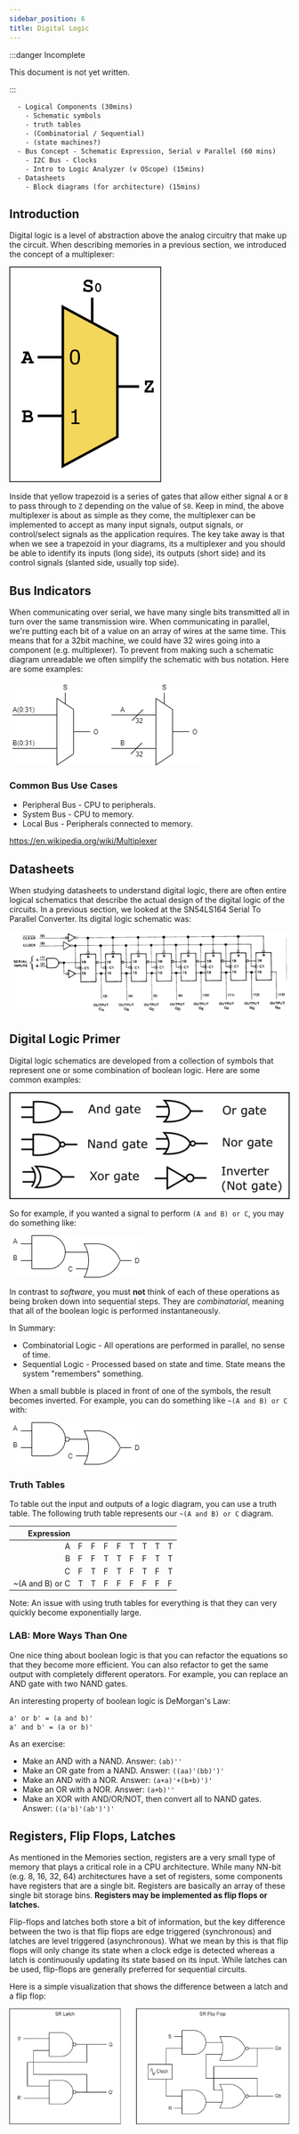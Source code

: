 ```yaml
---
sidebar_position: 6
title: Digital Logic
---
```


:::danger Incomplete

This document is not yet written.

:::

```text
  - Logical Components (30mins)
    - Schematic symbols
    - truth tables
    - (Combinatorial / Sequential)
    - (state machines?)
  - Bus Concept - Schematic Expression, Serial v Parallel (60 mins)
    - I2C Bus - Clocks
    - Intro to Logic Analyzer (v OScope) (15mins)
  - Datasheets
    - Block diagrams (for architecture) (15mins)
```

## Introduction

Digital logic is a level of abstraction above the analog circuitry that make up the circuit. When describing memories in a previous section, we introduced the concept of a multiplexer:

![multiplexer symbol](./DigitalLogic/multiplexer.png)

Inside that yellow trapezoid is a series of gates that allow either signal `A` or `B` to pass through to `Z` depending on the value of `S0`. Keep in mind, the above multiplexer is about as simple as they come, the multiplexer can be implemented to accept as many input signals, output signals, or control/select signals as the application requires. The key take away is that when we see a trapezoid in your diagrams, its a multiplexer and you should be able to identify its inputs (long side), its outputs (short side) and its control signals (slanted side, usually top side).

## Bus Indicators

When communicating over serial, we have many single bits transmitted all in turn over the same transmission wire. When communicating in parallel, we're putting each bit of a value on an array of wires at the same time. This means that for a 32bit machine, we could have 32 wires going into a component (e.g. multiplexer). To prevent from making such a schematic diagram unreadable we often simplify the schematic with bus notation. Here are some examples:

![bus notation](./DigitalLogic/busnotation.png)

<!-- TODO: Discuss uses of a bus. -->

### Common Bus Use Cases

- Peripheral Bus - CPU to peripherals.
- System Bus - CPU to memory.
- Local Bus - Peripherals connected to memory.

<!-- TODO: As an exercise, identify some of the buses on a board from visual inspection. -->

https://en.wikipedia.org/wiki/Multiplexer

## Datasheets

When studying datasheets to understand digital logic, there are often entire logical schematics that describe the actual design of the digital logic of the circuits. In a previous section, we looked at the SN54LS164 Serial To Parallel Converter. Its digital logic schematic was:

![picture of logic schematic for sn54ls164](./DigitalLogic/sn54ls164-digital-logic-horiz.png)

## Digital Logic Primer

Digital logic schematics are developed from a collection of symbols that represent one or some combination of boolean logic. Here are some common examples:

![logic symbols](./DigitalLogic/logical-511x195.png)

So for example, if you wanted a signal to perform `(A and B) or C`, you may do something like:

![A And B or C](./DigitalLogic/AAndBOrC.png)

In contrast to _software_, you must **not** think of each of these operations as being broken down into sequential steps. They are _combinatorial_, meaning that all of the boolean logic is performed instantaneously.

In Summary:

- Combinatorial Logic - All operations are performed in parallel, no sense of time.
- Sequential Logic - Processed based on state and time. State means the system "remembers" something.

When a small bubble is placed in front of one of the symbols, the result becomes inverted. For example, you can do something like `~(A and B) or C` with:

![Not A And B or C](./DigitalLogic/NotAAndBOrC.png)

### Truth Tables

To table out the input and outputs of a logic diagram, you can use a truth table. The following truth table represents our `~(A and B) or C` diagram.

| Expression      |   |   |   |   |   |   |   |   |
|----------------:|---|---|---|---|---|---|---|---|
| A               | F | F | F | F | T | T | T | T |
| B               | F | F | T | T | F | F | T | T |
| C               | F | T | F | T | F | T | F | T |
| ~(A and B) or C | T | T | F | F | F | F | F | F |

Note: An issue with using truth tables for everything is that they can very quickly become exponentially large.

### LAB: More Ways Than One

One nice thing about boolean logic is that you can refactor the equations so that they become more efficient. You can also refactor to get the same output with completely different operators. For example, you can replace an AND gate with two NAND gates.

An interesting property of boolean logic is DeMorgan's Law:

```text
a' or b' = (a and b)'
a' and b' = (a or b)'
```

As an exercise:

- Make an AND with a NAND. Answer: `(ab)''`
- Make an OR gate from a NAND. Answer: `((aa)'(bb)')'`
- Make an AND with a NOR. Answer: `(a+a)'+(b+b)')'`
- Make an OR with a NOR. Answer: `(a+b)''`
- Make an XOR with AND/OR/NOT, then convert all to NAND gates. Answer: `((a'b)'(ab')')'`

<!-- TODO: Mention that there can be more than two inputs per gate. -->

## Registers, Flip Flops, Latches

As mentioned in the Memories section, registers are a very small type of memory that plays a critical role in a CPU architecture. While many NN-bit (e.g. 8, 16, 32, 64) architectures have a set of registers, some components have registers that are a single bit. Registers are basically an array of these single bit storage bins. **Registers may be implemented as flip flops or latches.**

Flip-flops and latches both store a bit of information, but the key difference between the two is that flip flops are edge triggered (synchronous) and latches are level triggered (asynchronous). What we mean by this is that flip flops will only change its state when a clock edge is detected whereas a latch is continuously updating its state based on its input. While latches can be used, flip-flops are generally preferred for sequential circuits.

Here is a simple visualization that shows the difference between a latch and a flip flop:

![flipflop vs latch](./DigitalLogic/flipflop-latch.png)